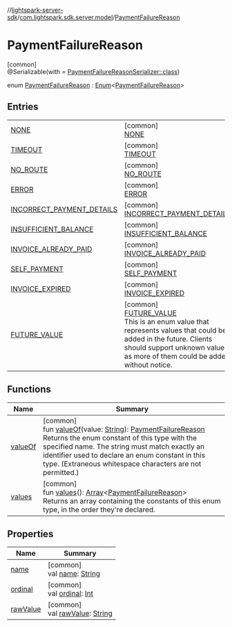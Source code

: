 //[lightspark-server-sdk](../../../index.md)/[com.lightspark.sdk.server.model](../index.md)/[PaymentFailureReason](index.md)

# PaymentFailureReason

[common]\
@Serializable(with = [PaymentFailureReasonSerializer::class](../-payment-failure-reason-serializer/index.md))

enum [PaymentFailureReason](index.md) : [Enum](https://kotlinlang.org/api/latest/jvm/stdlib/kotlin/-enum/index.html)&lt;[PaymentFailureReason](index.md)&gt;

## Entries

| | |
|---|---|
| [NONE](-n-o-n-e/index.md) | [common]<br>[NONE](-n-o-n-e/index.md) |
| [TIMEOUT](-t-i-m-e-o-u-t/index.md) | [common]<br>[TIMEOUT](-t-i-m-e-o-u-t/index.md) |
| [NO_ROUTE](-n-o_-r-o-u-t-e/index.md) | [common]<br>[NO_ROUTE](-n-o_-r-o-u-t-e/index.md) |
| [ERROR](-e-r-r-o-r/index.md) | [common]<br>[ERROR](-e-r-r-o-r/index.md) |
| [INCORRECT_PAYMENT_DETAILS](-i-n-c-o-r-r-e-c-t_-p-a-y-m-e-n-t_-d-e-t-a-i-l-s/index.md) | [common]<br>[INCORRECT_PAYMENT_DETAILS](-i-n-c-o-r-r-e-c-t_-p-a-y-m-e-n-t_-d-e-t-a-i-l-s/index.md) |
| [INSUFFICIENT_BALANCE](-i-n-s-u-f-f-i-c-i-e-n-t_-b-a-l-a-n-c-e/index.md) | [common]<br>[INSUFFICIENT_BALANCE](-i-n-s-u-f-f-i-c-i-e-n-t_-b-a-l-a-n-c-e/index.md) |
| [INVOICE_ALREADY_PAID](-i-n-v-o-i-c-e_-a-l-r-e-a-d-y_-p-a-i-d/index.md) | [common]<br>[INVOICE_ALREADY_PAID](-i-n-v-o-i-c-e_-a-l-r-e-a-d-y_-p-a-i-d/index.md) |
| [SELF_PAYMENT](-s-e-l-f_-p-a-y-m-e-n-t/index.md) | [common]<br>[SELF_PAYMENT](-s-e-l-f_-p-a-y-m-e-n-t/index.md) |
| [INVOICE_EXPIRED](-i-n-v-o-i-c-e_-e-x-p-i-r-e-d/index.md) | [common]<br>[INVOICE_EXPIRED](-i-n-v-o-i-c-e_-e-x-p-i-r-e-d/index.md) |
| [FUTURE_VALUE](-f-u-t-u-r-e_-v-a-l-u-e/index.md) | [common]<br>[FUTURE_VALUE](-f-u-t-u-r-e_-v-a-l-u-e/index.md)<br>This is an enum value that represents values that could be added in the future. Clients should support unknown values as more of them could be added without notice. |

## Functions

| Name | Summary |
|---|---|
| [valueOf](value-of.md) | [common]<br>fun [valueOf](value-of.md)(value: [String](https://kotlinlang.org/api/latest/jvm/stdlib/kotlin/-string/index.html)): [PaymentFailureReason](index.md)<br>Returns the enum constant of this type with the specified name. The string must match exactly an identifier used to declare an enum constant in this type. (Extraneous whitespace characters are not permitted.) |
| [values](values.md) | [common]<br>fun [values](values.md)(): [Array](https://kotlinlang.org/api/latest/jvm/stdlib/kotlin/-array/index.html)&lt;[PaymentFailureReason](index.md)&gt;<br>Returns an array containing the constants of this enum type, in the order they're declared. |

## Properties

| Name | Summary |
|---|---|
| [name](../-withdrawal-request-status/-f-u-t-u-r-e_-v-a-l-u-e/index.md#-372974862%2FProperties%2F-1086033721) | [common]<br>val [name](../-withdrawal-request-status/-f-u-t-u-r-e_-v-a-l-u-e/index.md#-372974862%2FProperties%2F-1086033721): [String](https://kotlinlang.org/api/latest/jvm/stdlib/kotlin/-string/index.html) |
| [ordinal](../-withdrawal-request-status/-f-u-t-u-r-e_-v-a-l-u-e/index.md#-739389684%2FProperties%2F-1086033721) | [common]<br>val [ordinal](../-withdrawal-request-status/-f-u-t-u-r-e_-v-a-l-u-e/index.md#-739389684%2FProperties%2F-1086033721): [Int](https://kotlinlang.org/api/latest/jvm/stdlib/kotlin/-int/index.html) |
| [rawValue](raw-value.md) | [common]<br>val [rawValue](raw-value.md): [String](https://kotlinlang.org/api/latest/jvm/stdlib/kotlin/-string/index.html) |
